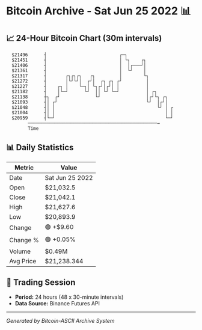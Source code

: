 # Bitcoin Archive - Sat Jun 25 2022 📊

## 📈 24-Hour Bitcoin Chart (30m intervals)

```
  $21496      ┤                           ┌─┐                  
  $21451      ┤                           │ └┐    ┌┐           
  $21406      ┤                           │  │┌───┘│           
  $21361      ┤                           │  └┘    │           
  $21317      ┤       ┌┐┌┐┌┐   ┌┐         │        └┐          
  $21272      ┤       │└┘└┘│  ┌┘│  ┌┐ ┌┐ ┌┘         │          
  $21227      ┤    ┌┐ │    └─┐│ └┐┌┘│┌┘│ │          │          
  $21182      ┤    │└─┘      └┘  ││ └┘ └─┘          │ ┌┐       
  $21138      ┼┐  ┌┘             └┘                 │┌┘└┐ ┌┐   
  $21093      ┤│ ┌┘                                 └┘  │┌┘│   
  $21048      ┤│ │                                      └┘ │ ┌ 
  $21004      ┤│ │                                         │ │ 
  $20959      ┤└─┘                                         └─┘ 
        ────────────────────────────────────────────────→
        Time
```

## 📊 Daily Statistics

| Metric | Value |
|--------|-------|
| Date | Sat Jun 25 2022 |
| Open | $21,032.5 |
| Close | $21,042.1 |
| High | $21,627.6 |
| Low | $20,893.9 |
| Change | 🟢 +$9.60 |
| Change % | 🟢 +0.05% |
| Volume | $0.49M |
| Avg Price | $21,238.344 |

## 📅 Trading Session

- **Period:** 24 hours (48 x 30-minute intervals)
- **Data Source:** Binance Futures API

---
*Generated by Bitcoin-ASCII Archive System*
